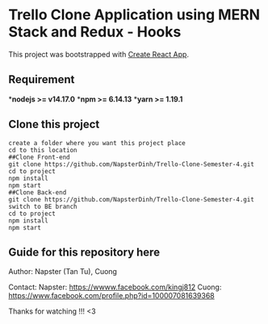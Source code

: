 # Trello Clone Application using MERN Stack and Redux - Hooks

This project was bootstrapped with [Create React App](https://github.com/facebook/create-react-app).


## Requirement
***nodejs >= v14.17.0**
***npm >= 6.14.13**
***yarn >= 1.19.1**

## Clone this project

```
create a folder where you want this project place
cd to this location
##Clone Front-end
git clone https://github.com/NapsterDinh/Trello-Clone-Semester-4.git
cd to project
npm install 
npm start
##Clone Back-end
git clone https://github.com/NapsterDinh/Trello-Clone-Semester-4.git
switch to BE branch
cd to project
npm install 
npm start

```

## Guide for this repository here

Author: Napster (Tan Tu), Cuong

Contact: Napster: https://wwww.facebook.com/kingj812
         Cuong: https://www.facebook.com/profile.php?id=100007081639368

Thanks for watching !!! <3

